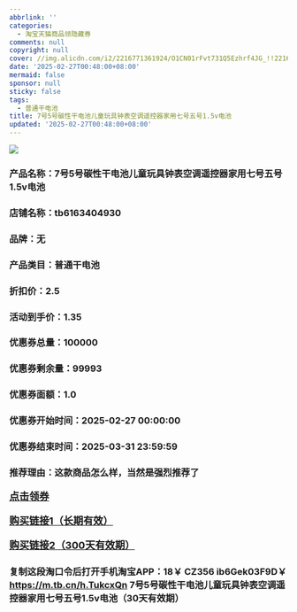 ```yaml
---
abbrlink: ''
categories:
  - 淘宝天猫商品领隐藏券
comments: null
copyright: null
cover: //img.alicdn.com/i2/2216771361924/O1CN01rFvt731Q5Ezhrf4JG_!!2216771361924.jpg
date: '2025-02-27T00:48:00+08:00'
mermaid: false
sponsor: null
sticky: false
tags:
  - 普通干电池
title: 7号5号碳性干电池儿童玩具钟表空调遥控器家用七号五号1.5v电池
updated: '2025-02-27T00:48:00+08:00'
--- 
```


![](//img.alicdn.com/i2/2216771361924/O1CN01rFvt731Q5Ezhrf4JG_!!2216771361924.jpg)

### 产品名称：7号5号碳性干电池儿童玩具钟表空调遥控器家用七号五号1.5v电池
### 店铺名称：tb6163404930
### 品牌：无
### 产品类目：普通干电池
### 折扣价：2.5
### 活动到手价：1.35
### 优惠券总量：100000
### 优惠券剩余量：99993
### 优惠券面额：1.0
### 优惠券开始时间：2025-02-27 00:00:00	
### 优惠券结束时间：2025-03-31 23:59:59	
### 推荐理由：这款商品怎么样，当然是强烈推荐了

<p style="font-size: 18px; font-weight: bold;">
  <a href="这款商品太牛了！销售太火爆以至于没有设置" target="_blank">点击领券</a>
</p>
<p style="font-size: 18px; font-weight: bold;">
  <a href="https://s.click.taobao.com/t?e=m%3D2%26s%3DOVXc%2F2HNq1hw4vFB6t2Z2ueEDrYVVa64LKpWJ%2Bin0XLjf2vlNIV67kkfnVn6TwKdWI6w0dMGH8j3ID%2FV1RqsF4wnCJeELi4I%2FIEn%2BS1IjHAB0ghlTd7WlZVm%2FOAUUFw71qrpxiwMoCNxc1AtbZGVSzxlYgAkcyQDfu11l6KL%2FtTNEPXytV9ALtCLThlbPuuZLb93Df8fOzjHrPte8nuMNvVG1kivyS%2BGdacJlc1666cMaMPhfMaOzSZWQ%2F%2BRsTKSxhf2vJwehy60zvIVVx%2BPc2%2F51BzEHetfKMahFnDseR%2B9plycPpkWkjM15gorQ8UE" target="_blank">购买链接1（长期有效）</a>
</p>
<p style="font-size: 18px; font-weight: bold;">
  <a href="https://s.click.taobao.com/Ekg5TNs" target="_blank">购买链接2（300天有效期）</a>
</p>

### 复制这段淘口令后打开手机淘宝APP：18￥ CZ356 ib6Gek03F9D￥ https://m.tb.cn/h.TukcxQn  7号5号碳性干电池儿童玩具钟表空调遥控器家用七号五号1.5v电池（30天有效期）
